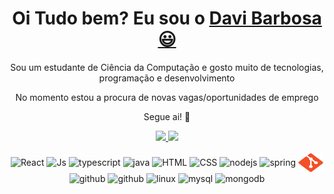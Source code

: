 <div>
  
  <h1 align="center">
    Oi Tudo bem? Eu sou o 
    <a href="https://www.linkedin.com/in/davi-barbosa-69259723b/">Davi Barbosa 😃️</a>
  </h1>
  
  <p align="center">
    Sou um estudante de Ciência da Computação e gosto muito de tecnologias, programação e desenvolvimento
  </p>
  
  <p align="center">
    No momento estou a procura de novas vagas/oportunidades de emprego
  </p>
  
  <p align="center">
    Segue ai! 🤙
  </p>
  
</div>

<div align="center">
  <a href="https://github.com/theiv767">
    <img height="150em" src="https://github-readme-stats.vercel.app/api?username=theiv767&show_icons=true&theme=tokyonight"/>
    <img height="150em" src="https://github-readme-stats.vercel.app/api/top-langs/?username=theiv767&layout=compact&theme=tokyonight"/>
  </a>
</div>

<div align="center" valign="top"><br>
  <img align="center" alt="React" src="https://img.shields.io/badge/React-20232A?style=for-the-badge&logo=react&logoColor=61DAFB">
  <img align="center" alt="Js" src="https://img.shields.io/badge/JavaScript-323330?style=for-the-badge&logo=javascript&logoColor=F7DF1E">
  <img align="center" alt="typescript" src="https://img.shields.io/badge/TypeScript-007ACC?style=for-the-badge&logo=typescript&logoColor=white">
  <img align="center" alt="java" src="https://img.shields.io/badge/Java-ED8B00?style=for-the-badge&logo=openjdk&logoColor=white">
  
  <img align="center" alt="HTML" src="https://img.shields.io/badge/HTML5-E34F26?style=for-the-badge&logo=html5&logoColor=white">
  <img align="center" alt="CSS" src="https://img.shields.io/badge/CSS3-1572B6?style=for-the-badge&logo=css3&logoColor=white">
  <img align="center" alt="nodejs" src="https://img.shields.io/badge/Node.js-43853D?style=for-the-badge&logo=node.js&logoColor=white">
  <img align="center" alt="spring" src="https://img.shields.io/badge/Spring-6DB33F?style=for-the-badge&logo=spring&logoColor=white">
  
  <img align="center" height="30" width="40" alt="git" src="https://raw.githubusercontent.com/devicons/devicon/master/icons/git/git-original.svg">
  <img align="center"  alt="github" src="https://img.shields.io/badge/Android_Studio-3DDC84?style=for-the-badge&logo=android-studio&logoColor=white">
  
  <img align="center"  alt="github" src="https://img.shields.io/badge/GitHub-100000?style=for-the-badge&logo=github&logoColor=white">
  <img align="center" alt="linux" src="https://img.shields.io/badge/Linux-FCC624?style=for-the-badge&logo=linux&logoColor=black">
  <img align="center" alt="mysql" src="https://img.shields.io/badge/MySQL-00000F?style=for-the-badge&logo=mysql&logoColor=white">
  <img align="center" alt="mongodb" src="https://img.shields.io/badge/MongoDB-4EA94B?style=for-the-badge&logo=mongodb&logoColor=white">
</div><br>

